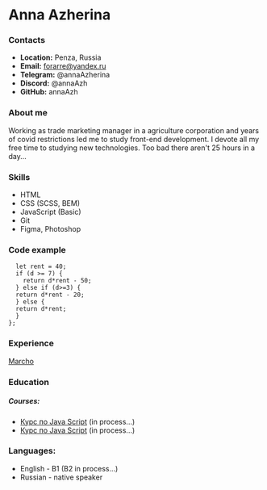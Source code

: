 # Anna Azherina
### Contacts
* __Location:__ Penza, Russia
* __Email:__ forarre@yandex.ru
* __Telegram:__ @annaAzherina
* __Discord:__ @annaAzh
* __GitHub:__ annaAzh  

### About me
Working as trade marketing manager in a agriculture corporation and years of covid restrictions led me to study front-end development. I devote all my free time to studying new technologies. Too bad there aren't 25 hours in a day...  

### Skills
* HTML
* CSS (SCSS, BEM)
* JavaScript (Basic)
* Git
* Figma, Photoshop  

### Code example
```function rentalCarCost(d) {
  let rent = 40;
  if (d >= 7) {
    return d*rent - 50;
  } else if (d>=3) {
  return d*rent - 20;
  } else {
  return d*rent;
  }
};
```  

### Experience
[Marcho](https://github.com/annaAzh/marcho)  

### Education
##### Courses:
* [Курс по Java Script](https://www.udemy.com/course/javascript_full/) (in process...)
* [Курс по Java Script](https://www.udemy.com/course/the-complete-javascript-course/) (in process...)  

### Languages:
* English - B1 (B2 in process...)
* Russian - native speaker